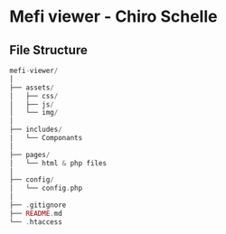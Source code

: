# Mefi viewer - Chiro Schelle

## File Structure

```php
mefi-viewer/
│
├── assets/
│   ├── css/
│   ├── js/
│   └── img/
│
├── includes/
│   └── Componants
│
├── pages/
│   └── html & php files
│
├── config/
│   └── config.php
│
├── .gitignore
├── README.md
└── .htaccess
```
